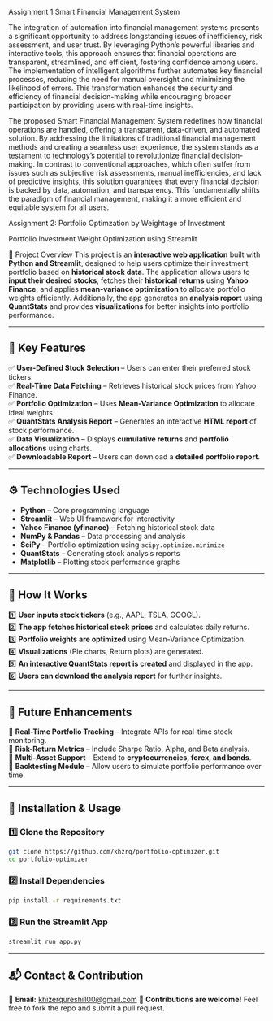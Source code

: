 Assignment 1:Smart Financial Management System

The integration of automation into financial management systems presents a significant opportunity to address longstanding issues of inefficiency, risk assessment, and user trust. By leveraging Python’s powerful libraries and interactive tools, this approach ensures that financial operations are transparent, streamlined, and efficient, fostering confidence among users. The implementation of intelligent algorithms further automates key financial processes, reducing the need for manual oversight and minimizing the likelihood of errors. This transformation enhances the security and efficiency of financial decision-making while encouraging broader participation by providing users with real-time insights.

The proposed Smart Financial Management System redefines how financial operations are handled, offering a transparent, data-driven, and automated solution. By addressing the limitations of traditional financial management methods and creating a seamless user experience, the system stands as a testament to technology’s potential to revolutionize financial decision-making. In contrast to conventional approaches, which often suffer from issues such as subjective risk assessments, manual inefficiencies, and lack of predictive insights, this solution guarantees that every financial decision is backed by data, automation, and transparency. This fundamentally shifts the paradigm of financial management, making it a more efficient and equitable system for all users.

Assignment 2: Portfolio Optimzation by Weightage of Investment

Portfolio Investment Weight Optimization using Streamlit

📌 Project Overview
This project is an **interactive web application** built with **Python and Streamlit**, designed to help users optimize their investment portfolio based on **historical stock data**. The application allows users to **input their desired stocks**, fetches their **historical returns** using **Yahoo Finance**, and applies **mean-variance optimization** to allocate portfolio weights efficiently. Additionally, the app generates an **analysis report** using **QuantStats** and provides **visualizations** for better insights into portfolio performance.

---

## 🔑 Key Features

✅ **User-Defined Stock Selection** – Users can enter their preferred stock tickers.  
✅ **Real-Time Data Fetching** – Retrieves historical stock prices from Yahoo Finance.  
✅ **Portfolio Optimization** – Uses **Mean-Variance Optimization** to allocate ideal weights.  
✅ **QuantStats Analysis Report** – Generates an interactive **HTML report** of stock performance.  
✅ **Data Visualization** – Displays **cumulative returns** and **portfolio allocations** using charts.  
✅ **Downloadable Report** – Users can download a **detailed portfolio report**.  

---

## ⚙️ Technologies Used

- **Python** – Core programming language  
- **Streamlit** – Web UI framework for interactivity  
- **Yahoo Finance (yfinance)** – Fetching historical stock data  
- **NumPy & Pandas** – Data processing and analysis  
- **SciPy** – Portfolio optimization using `scipy.optimize.minimize`  
- **QuantStats** – Generating stock analysis reports  
- **Matplotlib** – Plotting stock performance graphs  

---

## 🚀 How It Works

1️⃣ **User inputs stock tickers** (e.g., AAPL, TSLA, GOOGL).  
2️⃣ **The app fetches historical stock prices** and calculates daily returns.  
3️⃣ **Portfolio weights are optimized** using Mean-Variance Optimization.  
4️⃣ **Visualizations** (Pie charts, Return plots) are generated.  
5️⃣ **An interactive QuantStats report is created** and displayed in the app.  
6️⃣ **Users can download the analysis report** for further insights.  

---

## 📄 Future Enhancements

🔹 **Real-Time Portfolio Tracking** – Integrate APIs for real-time stock monitoring.  
🔹 **Risk-Return Metrics** – Include Sharpe Ratio, Alpha, and Beta analysis.  
🔹 **Multi-Asset Support** – Extend to **cryptocurrencies, forex, and bonds**.  
🔹 **Backtesting Module** – Allow users to simulate portfolio performance over time.  

---

## 🔧 Installation & Usage

### **1️⃣ Clone the Repository**
```bash
git clone https://github.com/khzrq/portfolio-optimizer.git
cd portfolio-optimizer
```

### **2️⃣ Install Dependencies**
```bash
pip install -r requirements.txt
```

### **3️⃣ Run the Streamlit App**
```bash
streamlit run app.py
```

---

## 📬 Contact & Contribution

📧 **Email:** khizerqureshi100@gmail.com
🤝 **Contributions are welcome!** Feel free to fork the repo and submit a pull request.  

